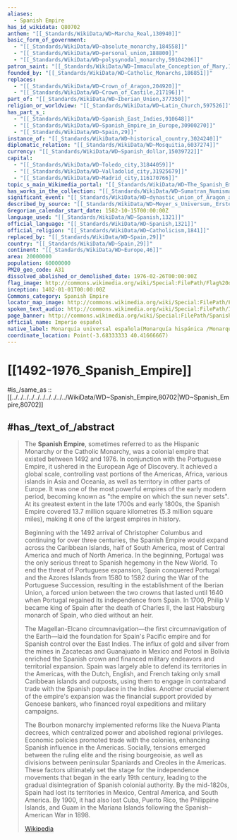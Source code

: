 ```yaml
---
aliases:
  - Spanish Empire
has_id_wikidata: Q80702
anthem: "[[_Standards/WikiData/WD~Marcha_Real,130940]]"
basic_form_of_government:
  - "[[_Standards/WikiData/WD~absolute_monarchy,184558]]"
  - "[[_Standards/WikiData/WD~personal_union,188800]]"
  - "[[_Standards/WikiData/WD~polysynodal_monarchy,59104206]]"
patron_saint: "[[_Standards/WikiData/WD~Immaculate_Conception_of_Mary,185606]]"
founded_by: "[[_Standards/WikiData/WD~Catholic_Monarchs,186851]]"
replaces:
  - "[[_Standards/WikiData/WD~Crown_of_Aragon,204920]]"
  - "[[_Standards/WikiData/WD~Crown_of_Castile,217196]]"
part_of: "[[_Standards/WikiData/WD~Iberian_Union,377350]]"
religion_or_worldview: "[[_Standards/WikiData/WD~Latin_Church,597526]]"
has_part_s_:
  - "[[_Standards/WikiData/WD~Spanish_East_Indies,910648]]"
  - "[[_Standards/WikiData/WD~Spanish_Empire_in_Europe,30900270]]"
  - "[[_Standards/WikiData/WD~Spain,29]]"
instance_of: "[[_Standards/WikiData/WD~historical_country,3024240]]"
diplomatic_relation: "[[_Standards/WikiData/WD~Mosquitia,6037274]]"
currency: "[[_Standards/WikiData/WD~Spanish_dollar,15039722]]"
capital:
  - "[[_Standards/WikiData/WD~Toledo_city,31844059]]"
  - "[[_Standards/WikiData/WD~Valladolid_city,31925679]]"
  - "[[_Standards/WikiData/WD~Madrid_city,116170766]]"
topic_s_main_Wikimedia_portal: "[[_Standards/WikiData/WD~The_Spanish_Empire,42351373]]"
has_works_in_the_collection: "[[_Standards/WikiData/WD~Sumatran_Numismatic_Museum,64681279]]"
significant_event: "[[_Standards/WikiData/WD~dynastic_union_of_Aragon_and_Castile,111512452]]"
described_by_source: "[[_Standards/WikiData/WD~Meyer_s_Universum,_Erster_Band,126374795]]"
Gregorian_calendar_start_date: 1582-10-15T00:00:00Z
language_used: "[[_Standards/WikiData/WD~Spanish,1321]]"
official_language: "[[_Standards/WikiData/WD~Spanish,1321]]"
official_religion: "[[_Standards/WikiData/WD~Catholicism,1841]]"
replaced_by: "[[_Standards/WikiData/WD~Spain,29]]"
country: "[[_Standards/WikiData/WD~Spain,29]]"
continent: "[[_Standards/WikiData/WD~Europe,46]]"
area: 20000000
population: 60000000
PM20_geo_code: A31
dissolved_abolished_or_demolished_date: 1976-02-26T00:00:00Z
flag_image: http://commons.wikimedia.org/wiki/Special:FilePath/Flag%20of%20Cross%20of%20Burgundy.svg
inception: 1402-01-01T00:00:00Z
Commons_category: Spanish Empire
locator_map_image: http://commons.wikimedia.org/wiki/Special:FilePath/Full%20Spanish%20Empire.jpg
spoken_text_audio: http://commons.wikimedia.org/wiki/Special:FilePath/Imp%C3%A9rio%20Espanhol%20intro.ogg
page_banner: http://commons.wikimedia.org/wiki/Special:FilePath/Spanish%20Empire.jpg
official_name: Imperio español
native_label: Monarquía universal española(Monarquía hispánica /Monarquía de España /Monarquía española)
coordinate_location: Point(-3.68333333 40.41666667)
---
```



# [[1492-1976_Spanish_Empire]]

#is_/same_as :: [[../../../../../../../../../../WikiData/WD~Spanish_Empire,80702|WD~Spanish_Empire,80702]]


## #has_/text_of_/abstract 

> The **Spanish Empire**, sometimes referred to as the Hispanic Monarchy or the Catholic Monarchy, was a colonial empire that existed between 1492 and 1976. In conjunction with the Portuguese Empire, it ushered in the European Age of Discovery. It achieved a global scale, controlling vast portions of the Americas, Africa, various islands in Asia and Oceania, as well as territory in other parts of Europe. It was one of the most powerful empires of the early modern period, becoming known as "the empire on which the sun never sets". At its greatest extent in the late 1700s and early 1800s, the Spanish Empire covered 13.7 million square kilometres (5.3 million square miles), making it one of the largest empires in history.
>
> Beginning with the 1492 arrival of Christopher Columbus and continuing for over three centuries, the Spanish Empire would expand across the Caribbean Islands, half of South America, most of Central America and much of North America. In the beginning, Portugal was the only serious threat to Spanish hegemony in the New World. To end the threat of Portuguese expansion, Spain conquered Portugal and the Azores Islands from 1580 to 1582 during the War of the Portuguese Succession, resulting in the establishment of the Iberian Union, a forced union between the two crowns that lasted until 1640 when Portugal regained its independence from Spain. In 1700, Philip V became king of Spain after the death of Charles II, the last Habsburg monarch of Spain, who died without an heir. 
>
> The Magellan-Elcano circumnavigation—the first circumnavigation of the Earth—laid the foundation for Spain's Pacific empire and for Spanish control over the East Indies. The influx of gold and silver from the mines in Zacatecas and Guanajuato in Mexico and Potosí in Bolivia enriched the Spanish crown and financed military endeavors and territorial expansion. Spain was largely able to defend its territories in the Americas, with the Dutch, English, and French taking only small Caribbean islands and outposts, using them to engage in contraband trade with the Spanish populace in the Indies. Another crucial element of the empire's expansion was the financial support provided by Genoese bankers, who financed royal expeditions and military campaigns. 
>
> The Bourbon monarchy implemented reforms like the Nueva Planta decrees, which centralized power and abolished regional privileges. Economic policies promoted trade with the colonies, enhancing Spanish influence in the Americas. Socially, tensions emerged between the ruling elite and the rising bourgeoisie, as well as divisions between peninsular Spaniards and Creoles in the Americas. These factors ultimately set the stage for the independence movements that began in the early 19th century, leading to the gradual disintegration of Spanish colonial authority. By the mid-1820s, Spain had lost its territories in Mexico, Central America, and South America. By 1900, it had also lost Cuba, Puerto Rico, the Philippine Islands, and Guam in the Mariana Islands following the Spanish–American War in 1898.
>
> [Wikipedia](https://en.wikipedia.org/wiki/Spanish%20Empire)
